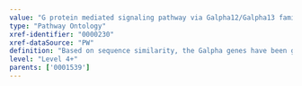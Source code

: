 ```yaml
---
value: "G protein mediated signaling pathway via Galpha12/Galpha13 family"
type: "Pathway Ontology"
xref-identifier: "0000230"
xref-dataSource: "PW"
definition: "Based on sequence similarity, the Galpha genes have been grouped into four classes. Exchange of GDP to GTP promoted through binding to receptors dissociates the heterotrimeric Galpa/beta/gamma complex. GTP-bound Galpha can then interact with downstream effectors. Lipid modification of Galpha regulates membrane localization and interactions with specific effectors."
level: "Level 4+"
parents: ['0001539']
---
```

